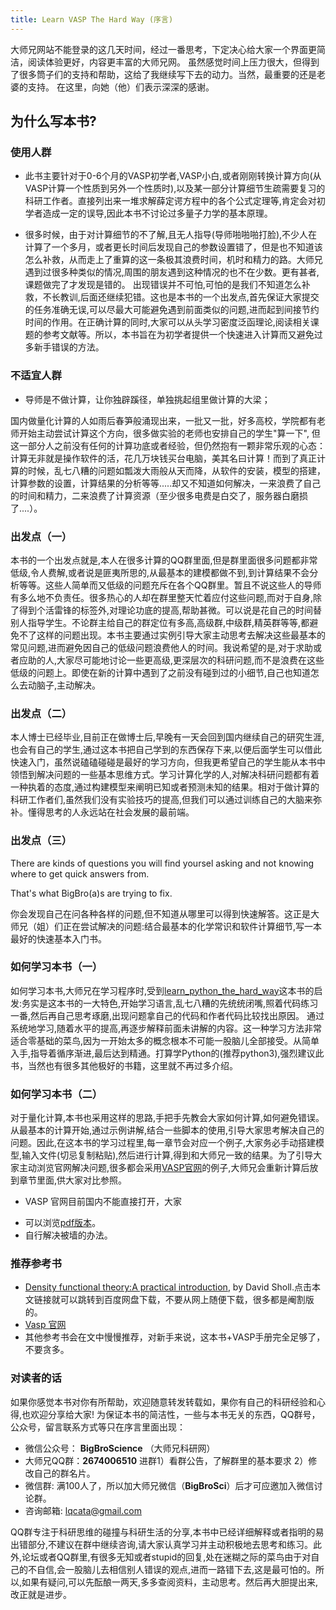 ```yaml
---
title: Learn VASP The Hard Way (序言)
---
```


大师兄网站不能登录的这几天时间，经过一番思考，下定决心给大家一个界面更简洁，阅读体验更好，内容更丰富的大师兄网。
虽然感觉时间上压力很大，但得到了很多筒子们的支持和帮助，这给了我继续写下去的动力。当然，最重要的还是老婆的支持。
在这里，向她（他）们表示深深的感谢。

## 为什么写本书?

### 使用人群

- 此书主要针对于0-6个月的VASP初学者,VASP小白,或者刚刚转换计算方向(从VASP计算一个性质到另外一个性质时),以及某一部分计算细节生疏需要复习的科研工作者。直接列出来一堆求解薛定谔方程中的各个公式定理等,肯定会对初学者造成一定的误导,因此本书不讨论过多量子力学的基本原理。

- 很多时候，由于对计算细节的不了解,且无人指导(导师啪啪啪打脸),不少人在计算了一个多月，或者更长时间后发现自己的参数设置错了，但是也不知道该怎么补救，从而走上了重算的这一条极其浪费时间，机时和精力的路。大师兄遇到过很多种类似的情况,周围的朋友遇到这种情况的也不在少数。更有甚者,课题做完了才发现是错的。 出现错误并不可怕,可怕的是我们不知道怎么补救，不长教训,后面还继续犯错。这也是本书的一个出发点,首先保证大家提交的任务准确无误,可以尽最大可能避免遇到前面类似的问题,进而起到间接节约时间的作用。在正确计算的同时,大家可以从头学习密度泛函理论,阅读相关课题的参考文献等。所以，本书旨在为初学者提供一个快速进入计算而又避免过多新手错误的方法。

### 不适宜人群

- 导师是不做计算，让你独辟蹊径，单独挑起组里做计算的大梁；

国内做量化计算的人如雨后春笋般涌现出来，一批又一批，好多高校，学院都有老师开始主动尝试计算这个方向，很多做实验的老师也安排自己的学生"算一下", 但这一部分人之前没有任何的计算功底或者经验，但仍然抱有一颗非常乐观的心态：计算无非就是操作软件的活，花几万块钱买台电脑，美其名曰计算！而到了真正计算的时候，乱七八糟的问题如瓢泼大雨般从天而降，从软件的安装，模型的搭建，计算参数的设置，计算结果的分析等等.....却又不知道如何解决，一来浪费了自己的时间和精力，二来浪费了计算资源（至少很多电费是白交了，服务器白磨损了....）。

### 出发点（一）

本书的一个出发点就是,本人在很多计算的QQ群里面,但是群里面很多问题都非常低级,令人费解,或者说是匪夷所思的,从最基本的建模都做不到,到计算结果不会分析等等。这些人简单而又低级的问题充斥在各个QQ群里。暂且不说这些人的导师有多么地不负责任。很多热心的人却在群里整天忙着应付这些问题,而对于自身,除了得到个活雷锋的标签外,对理论功底的提高,帮助甚微。可以说是花自己的时间替别人指导学生。不论群主给自己的群定位有多高,高级群,中级群,精英群等等,都避免不了这样的问题出现。本书主要通过实例引导大家主动思考去解决这些最基本的常见问题,进而避免因自己的低级问题浪费他人的时间。我说希望的是,对于求助或者应助的人,大家尽可能地讨论一些更高级,更深层次的科研问题,而不是浪费在这些低级的问题上。即使在新的计算中遇到了之前没有碰到过的小细节,自己也知道怎么去动脑子,主动解决。

### 出发点（二）

本人博士已经毕业,目前正在做博士后,早晚有一天会回到国内继续自己的研究生涯,也会有自己的学生,通过这本书把自己学到的东西保存下来,以便后面学生可以借此快速入门，虽然说磕磕碰碰是最好的学习方向，但我更希望自己的学生能从本书中领悟到解决问题的一些基本思维方式。学习计算化学的人,对解决科研问题都有着一种执着的态度,通过构建模型来阐明已知或者预测未知的结果。相对于做计算的科研工作者们,虽然我们没有实验技巧的提高,但我们可以通过训练自己的大脑来弥补。懂得思考的人永远站在社会发展的最前端。

### 出发点（三）  

There are kinds of questions you will find yoursel asking and not knowing where to get quick answers from.

That's what BigBro(a)s are trying to fix.

你会发现自己在问各种各样的问题,但不知道从哪里可以得到快速解答。这正是大师兄（姐）们正在尝试解决的问题:结合最基本的化学常识和软件计算细节,写一本最好的快速基本入门书。

### 如何学习本书（一）

如何学习本书,大师兄在学习程序时,受到[learn_python_the_hard_way](https://learnpythonthehardway.org/)这本书的启发:务实是这本书的一大特色,开始学习语言,乱七八糟的先统统闭嘴,照着代码练习一番,然后再自己思考琢磨,出现问题拿自己的代码和作者代码比较找出原因。
通过系统地学习,随着水平的提高,再逐步解释前面未讲解的内容。这一种学习方法非常适合零基础的菜鸟,因为一开始太多的概念根本不可能一股脑儿全部接受。从简单入手,指导着循序渐进,最后达到精通。打算学Python的(推荐python3),强烈建议此书，当然也有很多其他极好的书籍，这里就不再过多介绍。


### 如何学习本书（二）

对于量化计算,本书也采用这样的思路,手把手先教会大家如何计算,如何避免错误。从最基本的计算开始,通过示例讲解,结合一些脚本的使用,引导大家思考解决自己的问题。因此,在这本书的学习过程里,每一章节会对应一个例子,大家务必手动搭建模型,输入文件(切忌复制粘贴),然后进行计算,得到和大师兄一致的结果。为了引导大家主动浏览官网解决问题,很多都会采用[VASP官网](http://www.vasp.at)的例子,大师兄会重新计算后放到章节里面,供大家对比参照。

* VASP 官网目前国内不能直接打开，大家
- 可以浏览[pdf版本](https://pan.baidu.com/s/1trvvbCKkJHu1ZPGsizW4og)。
- 自行解决被墙的办法。


### 推荐参考书

* [Density functional theory:A practical introduction](https://pan.baidu.com/s/1dFN9stj), by David Sholl.点击本文链接就可以跳转到百度网盘下载，不要从网上随便下载，很多都是阉割版的。
* [Vasp 官网](http://www.vasp.at)
* 其他参考书会在文中慢慢推荐，对新手来说，这本书+VASP手册完全足够了，不要贪多。

### 对读者的话

如果你感觉本书对你有所帮助，欢迎随意转发转载如，果你有自己的科研经验和心得,也欢迎分享给大家!
为保证本书的简洁性，一些与本书无关的东西，QQ群号，公众号，留言联系方式等只在序言里面出现：

* 微信公众号： **BigBroScience** （大师兄科研网）
* 大师兄QQ群：**2674006510**  进群1）看群公告，了解群里的基本要求 2）修改自己的群名片。
* 微信群: 满100人了，所以加大师兄微信（**__BigBroSci__**）后才可应邀加入微信讨论群。
* 咨询邮箱: lqcata@gmail.com

QQ群专注于科研思维的碰撞与科研生活的分享,本书中已经详细解释或者指明的易出错部分,不建议在群中继续咨询,请大家认真学习并主动积极地去思考和练习。此外,论坛或者QQ群里,有很多无知或者stupid的回复,处在迷糊之际的菜鸟由于对自己的不自信,会一股脑儿去相信别人错误的观点,进而一路错下去,这是最可怕的。所以,如果有疑问,可以先酝酿一两天,多多查阅资料，主动思考。然后再大胆提出来,改正就是进步。
